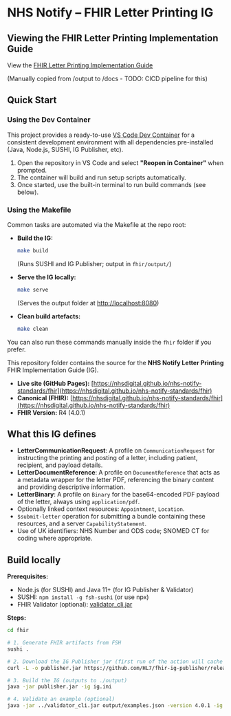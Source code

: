 
# NHS Notify – FHIR Letter Printing IG

## Viewing the FHIR Letter Printing Implementation Guide

View the [FHIR Letter Printing Implementation Guide](docs/index.html)

(Manually copied from /output to /docs - TODO: CICD pipeline for this)

## Quick Start

### Using the Dev Container

This project provides a ready-to-use [VS Code Dev Container](https://code.visualstudio.com/docs/devcontainers/containers) for a consistent development environment with all dependencies pre-installed (Java, Node.js, SUSHI, IG Publisher, etc).

1. Open the repository in VS Code and select **"Reopen in Container"** when prompted.
2. The container will build and run setup scripts automatically.
3. Once started, use the built-in terminal to run build commands (see below).

### Using the Makefile


Common tasks are automated via the Makefile at the repo root:

- **Build the IG:**

	```sh
	make build
	```
	(Runs SUSHI and IG Publisher; output in `fhir/output/`)

- **Serve the IG locally:**

	```sh
	make serve
	```
	(Serves the output folder at [http://localhost:8080](http://localhost:8080))

- **Clean build artefacts:**

	```sh
	make clean
	```

You can also run these commands manually inside the `fhir` folder if you prefer.


This repository folder contains the source for the **NHS Notify Letter Printing** FHIR Implementation Guide (IG).

- **Live site (GitHub Pages):** [https://nhsdigital.github.io/nhs-notify-standards/fhir](https://nhsdigital.github.io/nhs-notify-standards/fhir)
- **Canonical (FHIR):** [https://nhsdigital.github.io/nhs-notify-standards/fhir](https://nhsdigital.github.io/nhs-notify-standards/fhir)
- **FHIR Version:** R4 (4.0.1)


## What this IG defines

- **LetterCommunicationRequest**: A profile on `CommunicationRequest` for instructing the printing and posting of a letter, including patient, recipient, and payload details.
- **LetterDocumentReference**: A profile on `DocumentReference` that acts as a metadata wrapper for the letter PDF, referencing the binary content and providing descriptive information.
- **LetterBinary**: A profile on `Binary` for the base64-encoded PDF payload of the letter, always using `application/pdf`.
- Optionally linked context resources: `Appointment`, `Location`.
- `$submit-letter` operation for submitting a bundle containing these resources, and a server `CapabilityStatement`.
- Use of UK identifiers: NHS Number and ODS code; SNOMED CT for coding where appropriate.


## Build locally

**Prerequisites:**

- Node.js (for SUSHI) and Java 11+ (for IG Publisher & Validator)
- SUSHI: `npm install -g fsh-sushi` (or use npx)
- FHIR Validator (optional): [validator_cli.jar](https://github.com/hapifhir/org.hl7.fhir.core/releases/latest/download/validator_cli.jar)

**Steps:**

```sh
cd fhir

# 1. Generate FHIR artifacts from FSH
sushi .

# 2. Download the IG Publisher jar (first run of the action will cache it; locally do:)
curl -L -o publisher.jar https://github.com/HL7/fhir-ig-publisher/releases/latest/download/org.hl7.fhir.publisher.jar

# 3. Build the IG (outputs to ./output)
java -jar publisher.jar -ig ig.ini

# 4. Validate an example (optional)
java -jar ../validator_cli.jar output/examples.json -version 4.0.1 -ig output/package.tgz
```
